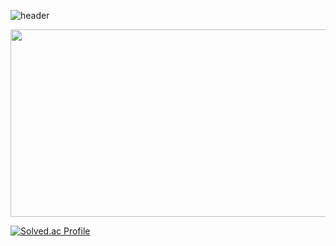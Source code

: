 

  ![header](https://capsule-render.vercel.app/api?type=waving&color=timeGradient&text=Welcome%20to%20Seeun's%20GitHub%20👋&animation=twinkling&fontSize=30&fontAlignY=40&fontAlign=70&height=250)



<a href="https://www.gitanimals.org/en_US?utm_medium=image&utm_source=Choiseeun0815&utm_content=farm">
<img
  src="https://render.gitanimals.org/farms/Choiseeun0815"
  width="600"
  height="300"
/>
</a>

[![Solved.ac Profile](http://mazassumnida.wtf/api/v2/generate_badge?boj=salmons11)](https://solved.ac/salmons11/)

<!--
**Choiseeun0815/Choiseeun0815** is a ✨ _special_ ✨ repository because its `README.md` (this file) appears on your GitHub profile.

Here are some ideas to get you started:

- 🔭 I’m currently working on ...
- 🌱 I’m currently learning ...
- 👯 I’m looking to collaborate on ...
- 🤔 I’m looking for help with ...
- 💬 Ask me about ...
- 📫 How to reach me: ...
- 😄 Pronouns: ...
- ⚡ Fun fact: ...
-->
